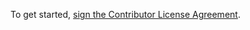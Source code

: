 To get started, [sign the Contributor License Agreement](https://www.clahub.com/agreements/wekan/wekan).
